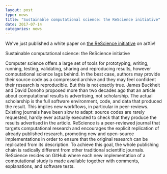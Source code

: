 ```yaml
---
layout: post
type: news
title: "Sustainable computational science: the ReScience initiative"
date: 2017-07-14
categories: news
---
```


We've just published a white paper on
[the ReScience initiative](https://arxiv.org/abs/1707.04393) on arXiv!

Sustainable computational science: the ReScience initiative

Computer science offers a large set of tools for prototyping, writing, running,
testing, validating, sharing and reproducing results, however computational
science lags behind. In the best case, authors may provide their source code as
a compressed archive and they may feel confident their research is
reproducible. But this is not exactly true. James Buckheit and David Donoho
proposed more than two decades ago that an article about computational results
is advertising, not scholarship. The actual scholarship is the full software
environment, code, and data that produced the result. This implies new
workflows, in particular in peer-reviews. Existing journals have been slow to
adapt: source codes are rarely requested, hardly ever actually executed to
check that they produce the results advertised in the article. ReScience is a
peer-reviewed journal that targets computational research and encourages the
explicit replication of already published research, promoting new and
open-source implementations in order to ensure that the original research can
be replicated from its description. To achieve this goal, the whole publishing
chain is radically different from other traditional scientific
journals. ReScience resides on GitHub where each new implementation of a
computational study is made available together with comments, explanations, and
software tests.

